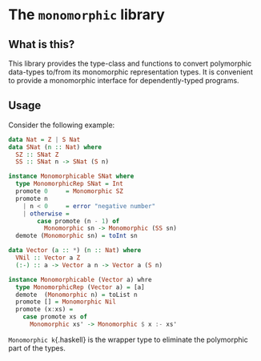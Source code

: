 The `monomorphic` library
==========================

What is this?
-------------
This library provides the type-class and functions to convert polymorphic data-types to/from its monomorphic representation types.
It is convenient to provide a monomorphic interface for dependently-typed programs.

Usage
-----
Consider the following example:

```haskell
data Nat = Z | S Nat
data SNat (n :: Nat) where
  SZ :: SNat Z
  SS :: SNat n -> SNat (S n)

instance Monomorphicable SNat where
  type MonomorphicRep SNat = Int
  promote 0     = Monomorphic SZ
  promote n
    | n < 0     = error "negative number"
    | otherwise =
        case promote (n - 1) of
          Monomorphic sn -> Monomorphic (SS sn)
  demote (Monomorphic sn) = toInt sn

data Vector (a :: *) (n :: Nat) where
  VNil :: Vector a Z
  (:-) :: a -> Vector a n -> Vector a (S n)

instance Monomorphicable (Vector a) whre
  type MonomorphicRep (Vector a) = [a]
  demote  (Monomorphic n) = toList n
  promote [] = Monomorphic Nil
  promote (x:xs) =
    case promote xs of
      Monomorphic xs' -> Monomorphic $ x :- xs'
```

`Monomorphic k`{.haskell} is the wrapper type to eliminate the polymorphic part of the types.

